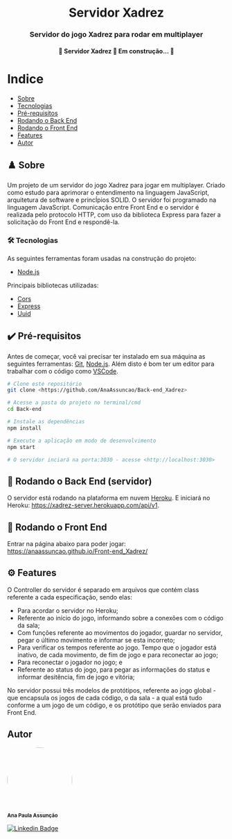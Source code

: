 <h1 align= "center">Servidor Xadrez</h1>
<h3 align= "center">Servidor do jogo Xadrez para rodar em multiplayer</h3>
<h4 align="center"> 
🚧  Servidor Xadrez 🚀 Em construção...  🚧
</h4>

# Indice

- [Sobre](#-Sobre)
- [Tecnologias](#-Tecnologias)
- [Pré-requisitos](#-Pré-requisitos)
- [Rodando o Back End](#-Rodando-o-Back-End-(servidor))
- [Rodando o Front End](#-Rodando-o-Back-End-(servidor))
- [Features](#-Features)
- [Autor](#-Autor)

## ♟️ Sobre
Um projeto de um servidor do jogo Xadrez para jogar em multiplayer.
Criado como estudo para aprimorar o entendimento na linguagem JavaScript, arquitetura de software e princÍpios
SOLID.
O servidor foi programado na linguagem JavaScript.
Comunicação entre Front End e o servidor é realizada pelo protocolo HTTP, com uso da biblioteca Express para 
fazer a solicitação do Front End e respondê-la.

### 🛠 Tecnologias
As seguintes ferramentas foram usadas na construção do projeto:

- [Node.js](https://nodejs.org/en/)

Principais bibliotecas utilizadas:
- [Cors](https://www.npmjs.com/package/cors)
- [Express](https://expressjs.com/)
- [Uuid](https://www.npmjs.com/package/uuid)

## ✔️ Pré-requisitos
Antes de começar, você vai precisar ter instalado em sua máquina as seguintes ferramentas:
[Git](https://git-scm.com), [Node.js](https://nodejs.org/en/). 
Além disto é bom ter um editor para trabalhar com o código como [VSCode](https://code.visualstudio.com/).

```bash
# Clone este repositório
git clone <https://github.com/AnaAssuncao/Back-end_Xadrez>

# Acesse a pasta do projeto no terminal/cmd
cd Back-end

# Instale as dependências
npm install

# Execute a aplicação em modo de desenvolvimento
npm start

# O servidor inciará na porta:3030 - acesse <http://localhost:3030>
```

## 🎲 Rodando o Back End (servidor)
O servidor está rodando na plataforma em nuvem [Heroku](https://www.heroku.com/).
E iniciará no Heroku: https://xadrez-server.herokuapp.com/api/v1.

## 🎲 Rodando o Front End
Entrar na página abaixo para poder jogar:
<https://anaassuncao.github.io/Front-end_Xadrez/>

## ⚙️ Features
O Controller do servidor é separado em arquivos que contém class referente a cada especificação, sendo elas: 
- Para acordar o servidor no Heroku;
- Referente ao início do jogo, informando sobre a conexões com o código da sala;
- Com funções referente ao movimentos do jogador, guardar no servidor, pegar o último movimento e informar se
esta incorreto;
- Para verificar os tempos referente ao jogo. Tempo que o jogador está inativo, de cada movimento, de fim de 
jogo e para reconectar ao jogo; 
- Para reconectar o jogador no jogo; e
- Referente ao status do jogo, para pegar as informações do status e informar desitência, fim de jogo e vitória;

No servidor possui três modelos de protótipos, referente ao jogo global - que encapsula os jogos de cada código,
o da sala - a qual está tudo conforme a um jogo de um código, e os protótipo que serão enviados para Front End.

## Autor
<img style="border-radius: 50%;" src="https://media-exp1.licdn.com/dms/image/C4E03AQGYUal9ZyvRtA/profile-displayphoto-shrink_800_800/0/1594406991642?e=1625097600&v=beta&t=T9H1zgdKQ4H1Ecrgm0AKNCkoxkE8xKL5zCo3_1GN0QM" width="150px;" alt=""/>
<br />
<sub><b>Ana Paula Assunção</b></sub>

[![Linkedin Badge](https://img.shields.io/badge/-AnaAssunção-blue?style=flat-square&logo=Linkedin&logoColor=white&link=https://www.linkedin.com/in/ana-assuncao/)](https://www.linkedin.com/in/ana-assuncao/) 